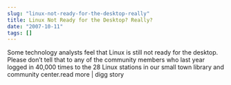 ```yaml
---
slug: "linux-not-ready-for-the-desktop-really"
title: Linux Not Ready for the Desktop? Really?
date: "2007-10-11"
tags: []
---
```

Some technology analysts feel that Linux is still not ready for the desktop.  Please don’t tell that to any of the community members who last year logged in 40,000 times to the 28 Linux stations in our small town library and community center.read more | digg story
